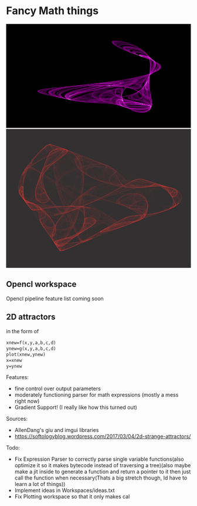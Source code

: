 # Fancy Math things
![Most Recent](https://github.com/cowsed/PrettyMath/blob/main/Gallery/2.png?raw=true)
![Made a while ago](https://github.com/cowsed/PrettyMath/blob/main/image.png?raw=true)

## Opencl workspace
Opencl pipeline 
feature list coming soon

## 2D attractors 
in the form of

```
xnew=f(x,y,a,b,c,d)
ynew=g(x,y,a,b,c,d)
plot(xnew,ynew)
x=xnew
y=ynew
```

Features:
- fine control over output parameters
- moderately functioning parser for math expressions (mostly a mess right now)
- Gradient Support! (I really like how this turned out)

Sources:
- AllenDang's giu and imgui libraries
- https://softologyblog.wordpress.com/2017/03/04/2d-strange-attractors/

Todo:
- Fix Expression Parser to correctly parse single variable functions(also optimize it so it makes bytecode instead of traversing a tree)(also maybe make a jit inside to generate a function and return a pointer to it then just call the function  when necessary(Thats a big stretch though, Id have to learn a lot of things))
- Implement ideas in Workspaces/ideas.txt
- Fix Plotting workspace so that it only makes cal
